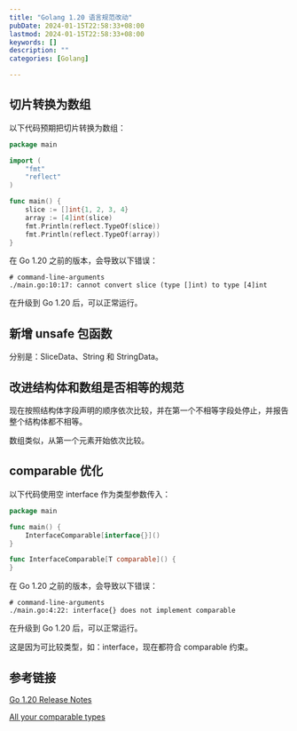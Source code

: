 ```yaml
---
title: "Golang 1.20 语言规范改动"
pubDate: 2024-01-15T22:58:33+08:00
lastmod: 2024-01-15T22:58:33+08:00
keywords: []
description: ""
categories: [Golang]

---
```


<!--more-->

## 切片转换为数组

以下代码预期把切片转换为数组：

```go
package main

import (
	"fmt"
	"reflect"
)

func main() {
	slice := []int{1, 2, 3, 4}
	array := [4]int(slice)
	fmt.Println(reflect.TypeOf(slice))
	fmt.Println(reflect.TypeOf(array))
}
```

在 Go 1.20 之前的版本，会导致以下错误：

```shell
# command-line-arguments
./main.go:10:17: cannot convert slice (type []int) to type [4]int
```

在升级到 Go 1.20 后，可以正常运行。

## 新增 unsafe 包函数

分别是：SliceData、String 和 StringData。

## 改进结构体和数组是否相等的规范

现在按照结构体字段声明的顺序依次比较，并在第一个不相等字段处停止，并报告整个结构体都不相等。

数组类似，从第一个元素开始依次比较。

## comparable 优化

以下代码使用空 interface 作为类型参数传入：

```go
package main

func main() {
	InterfaceComparable[interface{}]()
}

func InterfaceComparable[T comparable]() {
}
```

在 Go 1.20 之前的版本，会导致以下错误：

```shell
# command-line-arguments
./main.go:4:22: interface{} does not implement comparable
```

在升级到 Go 1.20 后，可以正常运行。

这是因为可比较类型，如：interface，现在都符合 comparable 约束。

## 参考链接

[Go 1.20 Release Notes](https://go.dev/doc/go1.20#language "Go 1.20 Release Notes")

[All your comparable types](https://go.dev/blog/comparable "All your comparable types")
